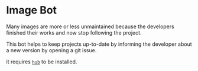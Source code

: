 Image Bot
===

Many images are more or less unmaintained because the developers finished their works and now stop following the project.

This bot helps to keep projects up-to-date by informing the developer about a new version by opening a git issue.

it requires [`hub`](https://hub.github.com/) to be installed.
